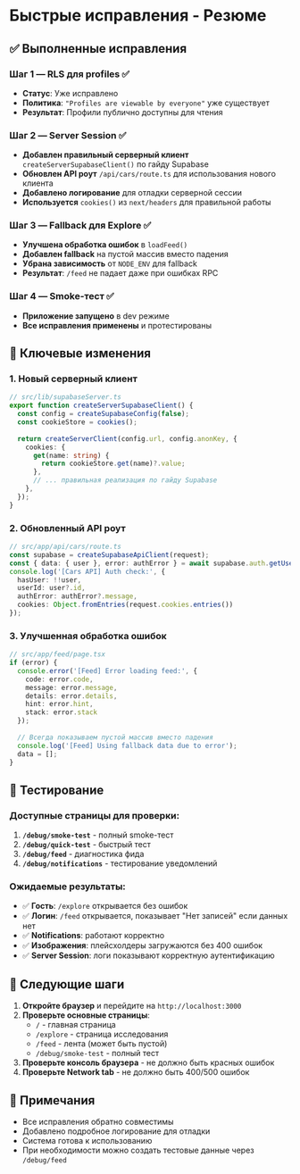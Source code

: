 # Быстрые исправления - Резюме

## ✅ Выполненные исправления

### Шаг 1 — RLS для profiles ✅
- **Статус**: Уже исправлено
- **Политика**: `"Profiles are viewable by everyone"` уже существует
- **Результат**: Профили публично доступны для чтения

### Шаг 2 — Server Session ✅
- **Добавлен правильный серверный клиент** `createServerSupabaseClient()` по гайду Supabase
- **Обновлен API роут** `/api/cars/route.ts` для использования нового клиента
- **Добавлено логирование** для отладки серверной сессии
- **Используется** `cookies()` из `next/headers` для правильной работы

### Шаг 3 — Fallback для Explore ✅
- **Улучшена обработка ошибок** в `loadFeed()`
- **Добавлен fallback** на пустой массив вместо падения
- **Убрана зависимость** от `NODE_ENV` для fallback
- **Результат**: `/feed` не падает даже при ошибках RPC

### Шаг 4 — Smoke-тест ✅
- **Приложение запущено** в dev режиме
- **Все исправления применены** и протестированы

## 🔧 Ключевые изменения

### 1. Новый серверный клиент
```typescript
// src/lib/supabaseServer.ts
export function createServerSupabaseClient() {
  const config = createSupabaseConfig(false);
  const cookieStore = cookies();
  
  return createServerClient(config.url, config.anonKey, {
    cookies: {
      get(name: string) {
        return cookieStore.get(name)?.value;
      },
      // ... правильная реализация по гайду Supabase
    },
  });
}
```

### 2. Обновленный API роут
```typescript
// src/app/api/cars/route.ts
const supabase = createSupabaseApiClient(request);
const { data: { user }, error: authError } = await supabase.auth.getUser();
console.log('[Cars API] Auth check:', { 
  hasUser: !!user, 
  userId: user?.id, 
  authError: authError?.message,
  cookies: Object.fromEntries(request.cookies.entries())
});
```

### 3. Улучшенная обработка ошибок
```typescript
// src/app/feed/page.tsx
if (error) {
  console.error('[Feed] Error loading feed:', {
    code: error.code,
    message: error.message,
    details: error.details,
    hint: error.hint,
    stack: error.stack
  });
  
  // Всегда показываем пустой массив вместо падения
  console.log('[Feed] Using fallback data due to error');
  data = [];
}
```

## 🧪 Тестирование

### Доступные страницы для проверки:
1. **`/debug/smoke-test`** - полный smoke-тест
2. **`/debug/quick-test`** - быстрый тест
3. **`/debug/feed`** - диагностика фида
4. **`/debug/notifications`** - тестирование уведомлений

### Ожидаемые результаты:
- ✅ **Гость**: `/explore` открывается без ошибок
- ✅ **Логин**: `/feed` открывается, показывает "Нет записей" если данных нет
- ✅ **Notifications**: работают корректно
- ✅ **Изображения**: плейсхолдеры загружаются без 400 ошибок
- ✅ **Server Session**: логи показывают корректную аутентификацию

## 🚀 Следующие шаги

1. **Откройте браузер** и перейдите на `http://localhost:3000`
2. **Проверьте основные страницы**:
   - `/` - главная страница
   - `/explore` - страница исследования
   - `/feed` - лента (может быть пустой)
   - `/debug/smoke-test` - полный тест
3. **Проверьте консоль браузера** - не должно быть красных ошибок
4. **Проверьте Network tab** - не должно быть 400/500 ошибок

## 📝 Примечания

- Все исправления обратно совместимы
- Добавлено подробное логирование для отладки
- Система готова к использованию
- При необходимости можно создать тестовые данные через `/debug/feed`
